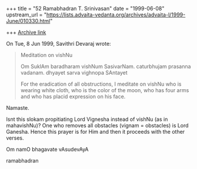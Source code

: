 +++
title = "52 Ramabhadran T. Srinivasan"
date = "1999-06-08"
upstream_url = "https://lists.advaita-vedanta.org/archives/advaita-l/1999-June/010330.html"

+++
[Archive link](https://lists.advaita-vedanta.org/archives/advaita-l/1999-June/010330.html)

On Tue, 8 Jun 1999, Savithri Devaraj wrote:

>
>  Meditation on vishNu
>
> Om SuklAm baradharam vishNum SasivarNam. caturbhujam
> prasanna vadanam. dhyayet sarva vighnopa SAntayet
>
> For the eradication of all obstructions, I meditate on vishNu who is
> wearing white cloth, who is the color of the moon, who has four arms
> and who has placid expression on his face.
>

Namaste.

Isnt this slokam propitiating Lord Vignesha instead of vishNu (as in
mahavishNu)? One who removes all obstacles (vignam = obstacles) is
Lord Ganesha. Hence this prayer is for Him and then it proceeds with the
other verses.

Om namO bhagavate vAsudevAyA


ramabhadran


